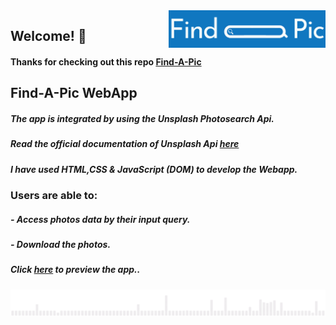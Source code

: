 <a href="https://find-a-pic-webapp.netlify.app/">
    <img src="https://github.com/beharavenkatasatyaprasad/Find-A-Pic/blob/main/imgs/findApic_logo.png" alt=""  align="right" height="60">
</a>

## Welcome! 👋

#### Thanks for checking out this repo [Find-A-Pic](https://github.com/beharavenkatasatyaprasad/Find-A-Pic/)

## Find-A-Pic WebApp

##### The app is integrated by using the Unsplash Photosearch Api.

##### Read the official documentation of Unsplash Api [here](https://unsplash.com/documentation#search-photos)

##### I have used HTML,CSS & JavaScript (DOM) to develop the Webapp.

### Users are able to:

##### - Access photos data by their input query.

##### - Download the photos.

##### Click [here](https://find-a-pic-webapp.netlify.app/) to preview the app..

<img  src="https://github.com/beharavenkatasatyaprasad/beharavenkatasatyaprasad/blob/main/gifs/bars.gif" alt=""/>
